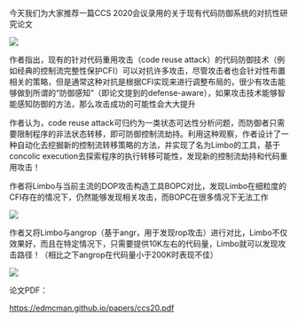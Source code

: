  今天我们为大家推荐一篇CCS 2020会议录用的关于现有代码防御系统的对抗性研究论文   
 

  ![](https://mmbiz.qpic.cn/sz_mmbiz_png/Ugr3WBm6odictxvibgxzpicbk0I1lx0oX4WrSCavNbjTKt92repYTUAebqZf2d74K8uwphbVmmRmNSkLXJly1qWzg/640?wx_fmt=png) 

    
 

  作者指出，现有的针对代码重用攻击（code reuse attack）的代码防御技术（例如经典的控制流完整性保护CFI）可以对抗许多攻击，尽管攻击者也会针对性布置相关的策略，但是通常这种对抗是根据CFI实现来进行调整布局的，很少有攻击能够做到所谓的“防御感知”（即论文提到的defense-aware），如果攻击技术能够智能感知防御的方法，那么攻击成功的可能性会大大提升 

    
 

  作者认为，code reuse attack可归约为一类状态可达性分析问题，而防御者只需要限制程序的非法状态转移，即可防御控制流劫持。利用这种观察，作者设计了一种自动化去挖掘新的控制流转移策略的方法，并实现了名为Limbo的工具，基于concolic execution去探索程序的执行转移可能性，发现新的控制流劫持和代码重用攻击！ 

  

  作者将Limbo与当前主流的DOP攻击构造工具BOPC对比，发现Limbo在细粒度的CFI存在的情况下，仍然能够发现相关攻击，而BOPC在很多情况下无法工作 

    
 

  ![](https://mmbiz.qpic.cn/sz_mmbiz_png/Ugr3WBm6odictxvibgxzpicbk0I1lx0oX4WpWia9M1gEaSjHB18u72W5OzetpdibWa1qPDakVqgYJzMmrUhdP577IRQ/640?wx_fmt=png) 

    
 

  作者又将Limbo与angrop（基于angr，用于发现rop攻击）进行对比，Limbo不仅效果好，而且在特定情况下，只需要提供10K左右的代码量，Limbo就可以发现攻击路径！（相比之下angrop在代码量小于200K时表现不佳） 

  ![](https://mmbiz.qpic.cn/sz_mmbiz_png/Ugr3WBm6odictxvibgxzpicbk0I1lx0oX4W7zW2t1rOwkgjdL8a62MFsRTEInghxBkVcHiclicD5iby0CGgSMNEbzy5w/640?wx_fmt=png) 

    
 

  论文PDF：   
 

  https://edmcman.github.io/papers/ccs20.pdf 

    
 

